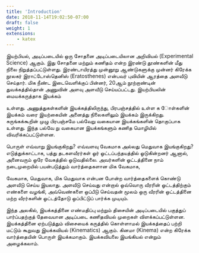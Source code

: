 ```yaml
---
title: 'Introduction'
date: 2018-11-14T19:02:50-07:00
draft: false
weight: 1
extensions:
    - katex
---
```



இயற்பியல், அடிப்படையில் ஒரு சோதனை
அடிப்படையிலான அறிவியல் (Experimental Science)
ஆகும். இது சோதனை மற்றும் கணிதம் என்ற
இரண்டு தூண்களின் மீது நிலை நிறுத்தப்பட்டுள்ளது.
இரண்டாயிரத்து முன்னூறு ஆண்டுகளுக்கு
முன்னர் கிரேக்க நூலகர் இராட்டோஸ்தெனிஸ்
(Eratosthenes) என்பவர் புவியின் ஆரத்தை
அளவீடு செய்தார். மிக நீண்ட இடைவெளிக்குப்
பின்னர், 20ஆம் நூற்றாண்டின் துவக்கத்தில்தான்
அணுவின் அளவு அளவீடு செய்யப்பட்டது.
இயற்பியலின் மையக்கருத்தாக இயக்கம்

உள்ளது. அணுத்துகள்களின் இயக்கத்திலிருந்து,
பிரபஞ்சத்தில் உள்ள க ோள்களின் இயக்கம் வரை
இயற்கையின் அனைத்து நிலைகளிலும் இயக்கம்
இருக்கிறது. சுருங்கக்கூறின் முழு பிரபஞ்சமே
பல்வேறு வகையான இயக்கங்களின் தொகுப்பாக
உள்ளது. இந்த பல்வே று வகையான இயக்கங்களும்
கணித மொழியில் விவரிக்கப்பட்டுள்ளன.

பொருள் எவ்வாறு இயங்குகிறது? எவ்வளவு
வேகமாக அல்லது மெதுவாக இயங்குகிறது?
எடுத்துக்காட்டாக, பத்து தடகளவீரர்கள் ஓர்
ஓட்டப்பந்தயத்தில் ஓடுகின்றனர் ஆனால்,
அனைவரும் ஒரே வேகத்தில் ஓடுவதில்லை.
அவர்களின் ஓட்டத்தினை நாம் நடைமுறையில்
பயன்படுத்தும் வார்த்தைகளான மிக வேகமாக,

வேகமாக, மெதுவாக, மிக மெதுவாக என்பன
போன்ற வார்த்தைகளைக் கொண்டு அளவீடு செய்ய
இயலாது. அளவீடு செய்வது என்றால் ஒவ்வொரு
வீரரின் ஓட்டத்திற்கும் எண்களை வழங்கி,
அவ்வெண்களை ஒப்பீடு செய்வதன் மூலம் ஒரு
வீரரின் ஒட்டத்தினை மற்ற வீரர்களின் ஓட்டத்தோடு
ஒப்பிட்டுப் பார்க்க முடியும்.

இந்த அலகில், இயக்கத்தினை எண்மதிப்பு
மற்றும் திசையின் அடிப்படையில் பகுத்துப்
பார்ப்பதற்குத் தேவையான அடிப்படை
கணிதவியல் முறைகள் விளக்கப்பட்டுள்ளன.
இயக்கத்தினை ஏற்படுத்தும் விசையைக் கருத்தில்
கொள்ளாமல் இயக்கத்தைப் பற்றி மட்டும் கூறுவது
இயக்கவியல் (Kinematics) ஆகும். கினமா
(Kinema) என்ற கிரேக்க வார்த்தையின் பொருள்
இயக்கமாகும். இயக்கவியலை இயங்கியல்
என்றும் அழைக்கலாம்.